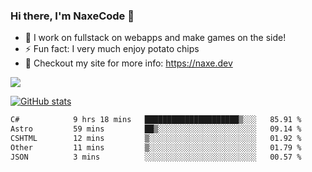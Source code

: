 ### Hi there, I'm NaxeCode 👋
- 🔭 I work on fullstack on webapps and make games on the side!
- ⚡ Fun fact: I very much enjoy potato chips
- 🔋 Checkout my site for more info: https://naxe.dev

<a href="https://naxe.dev">
  <img align="center" src="https://github-readme-stats.anuraghazra1.vercel.app/api/top-langs/?username=NaxeCode&layout=compact&theme=radical" />
  
</a>

[![GitHub stats](https://github-readme-stats.vercel.app/api?username=naxecode&theme=onedark)](https://naxe.dev)

<!--START_SECTION:waka-->

```txt
C#            9 hrs 18 mins   █████████████████████▒░░░   85.91 %
Astro         59 mins         ██▒░░░░░░░░░░░░░░░░░░░░░░   09.14 %
CSHTML        12 mins         ▒░░░░░░░░░░░░░░░░░░░░░░░░   01.92 %
Other         11 mins         ▒░░░░░░░░░░░░░░░░░░░░░░░░   01.79 %
JSON          3 mins          ░░░░░░░░░░░░░░░░░░░░░░░░░   00.57 %
```

<!--END_SECTION:waka-->



<!--
**NaxeCode/NaxeCode** is a ✨ _special_ ✨ repository because its `README.md` (this file) appears on your GitHub profile.

Here are some ideas to get you started:

- 🔭 I’m currently working on Web apps for indie games!
- 🌱 I’m currently mastering C#
- 👯 I’m looking to collaborate on ...
- 🤔 I’m looking for help with ...
- 💬 Ask me about ...
- 📫 How to reach me: ...
- 😄 Pronouns: ...
- ⚡ Fun fact: I love chips
-->
